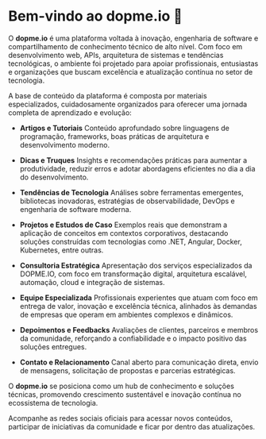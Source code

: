 # Bem-vindo ao dopme.io 👋

O **dopme.io** é uma plataforma voltada à inovação, engenharia de software e compartilhamento de conhecimento técnico de alto nível. Com foco em desenvolvimento web, APIs, arquitetura de sistemas e tendências tecnológicas, o ambiente foi projetado para apoiar profissionais, entusiastas e organizações que buscam excelência e atualização contínua no setor de tecnologia.

A base de conteúdo da plataforma é composta por materiais especializados, cuidadosamente organizados para oferecer uma jornada completa de aprendizado e evolução:

* **Artigos e Tutoriais**
  Conteúdo aprofundado sobre linguagens de programação, frameworks, boas práticas de arquitetura e desenvolvimento moderno.

* **Dicas e Truques**
  Insights e recomendações práticas para aumentar a produtividade, reduzir erros e adotar abordagens eficientes no dia a dia do desenvolvimento.

* **Tendências de Tecnologia**
  Análises sobre ferramentas emergentes, bibliotecas inovadoras, estratégias de observabilidade, DevOps e engenharia de software moderna.

* **Projetos e Estudos de Caso**
  Exemplos reais que demonstram a aplicação de conceitos em contextos corporativos, destacando soluções construídas com tecnologias como .NET, Angular, Docker, Kubernetes, entre outras.

* **Consultoria Estratégica**
  Apresentação dos serviços especializados da DOPME.IO, com foco em transformação digital, arquitetura escalável, automação, cloud e integração de sistemas.

* **Equipe Especializada**
  Profissionais experientes que atuam com foco em entrega de valor, inovação e excelência técnica, alinhados às demandas de empresas que operam em ambientes complexos e dinâmicos.

* **Depoimentos e Feedbacks**
  Avaliações de clientes, parceiros e membros da comunidade, reforçando a confiabilidade e o impacto positivo das soluções entregues.

* **Contato e Relacionamento**
  Canal aberto para comunicação direta, envio de mensagens, solicitação de propostas e parcerias estratégicas.

O **dopme.io** se posiciona como um hub de conhecimento e soluções técnicas, promovendo crescimento sustentável e inovação contínua no ecossistema de tecnologia.

Acompanhe as redes sociais oficiais para acessar novos conteúdos, participar de iniciativas da comunidade e ficar por dentro das atualizações.
